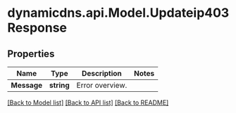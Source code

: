 # dynamicdns.api.Model.Updateip403Response

## Properties

Name | Type | Description | Notes
------------ | ------------- | ------------- | -------------
**Message** | **string** | Error overview. | 

[[Back to Model list]](../README.md#documentation-for-models) [[Back to API list]](../README.md#documentation-for-api-endpoints) [[Back to README]](../README.md)


